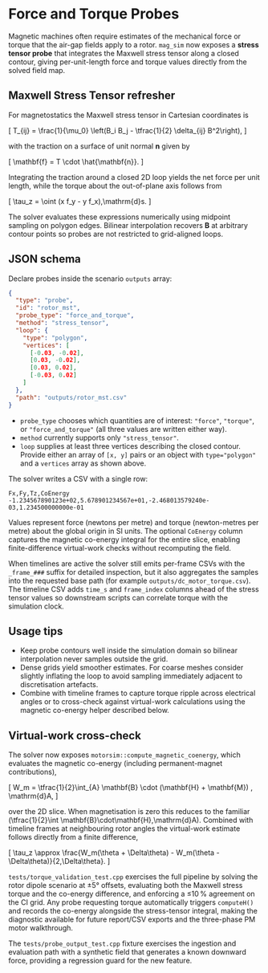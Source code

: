 # Force and Torque Probes

Magnetic machines often require estimates of the mechanical force or torque that
the air-gap fields apply to a rotor. `mag_sim` now exposes a **stress tensor
probe** that integrates the Maxwell stress tensor along a closed contour, giving
per-unit-length force and torque values directly from the solved field map.

## Maxwell Stress Tensor refresher

For magnetostatics the Maxwell stress tensor in Cartesian coordinates is

\[
T_{ij} = \frac{1}{\mu_0} \left(B_i B_j - \tfrac{1}{2} \delta_{ij} B^2\right),
\]

with the traction on a surface of unit normal **n** given by

\[
\mathbf{f} = T \cdot \hat{\mathbf{n}}.
\]

Integrating the traction around a closed 2D loop yields the net force per unit
length, while the torque about the out-of-plane axis follows from

\[
\tau_z = \oint (x f_y - y f_x)\,\mathrm{d}s.
\]

The solver evaluates these expressions numerically using midpoint sampling on
polygon edges. Bilinear interpolation recovers **B** at arbitrary contour points
so probes are not restricted to grid-aligned loops.

## JSON schema

Declare probes inside the scenario `outputs` array:

```json
{
  "type": "probe",
  "id": "rotor_mst",
  "probe_type": "force_and_torque",
  "method": "stress_tensor",
  "loop": {
    "type": "polygon",
    "vertices": [
      [-0.03, -0.02],
      [0.03, -0.02],
      [0.03, 0.02],
      [-0.03, 0.02]
    ]
  },
  "path": "outputs/rotor_mst.csv"
}
```

* `probe_type` chooses which quantities are of interest: `"force"`,
  `"torque"`, or `"force_and_torque"` (all three values are written either way).
* `method` currently supports only `"stress_tensor"`.
* `loop` supplies at least three vertices describing the closed contour. Provide
  either an array of `[x, y]` pairs or an object with `type="polygon"` and a
  `vertices` array as shown above.

The solver writes a CSV with a single row:

```text
Fx,Fy,Tz,CoEnergy
-1.234567890123e+02,5.678901234567e+01,-2.468013579240e-03,1.234500000000e-01
```

Values represent force (newtons per metre) and torque (newton-metres per metre)
about the global origin in SI units. The optional `CoEnergy` column captures the
magnetic co-energy integral for the entire slice, enabling finite-difference
virtual-work checks without recomputing the field.

When timelines are active the solver still emits per-frame CSVs with the
`_frame_###` suffix for detailed inspection, but it also aggregates the samples
into the requested base path (for example `outputs/dc_motor_torque.csv`). The
timeline CSV adds `time_s` and `frame_index` columns ahead of the stress tensor
values so downstream scripts can correlate torque with the simulation clock.

## Usage tips

* Keep probe contours well inside the simulation domain so bilinear
  interpolation never samples outside the grid.
* Dense grids yield smoother estimates. For coarse meshes consider slightly
  inflating the loop to avoid sampling immediately adjacent to discretisation
  artefacts.
* Combine with timeline frames to capture torque ripple across electrical angles
  or to cross-check against virtual-work calculations using the magnetic
  co-energy helper described below.

## Virtual-work cross-check

The solver now exposes `motorsim::compute_magnetic_coenergy`, which evaluates
the magnetic co-energy (including permanent-magnet contributions),

\[
W_m = \tfrac{1}{2}\int_{A} \mathbf{B} \cdot (\mathbf{H} + \mathbf{M}) \, \mathrm{d}A,
\]

over the 2D slice. When magnetisation is zero this reduces to the familiar
\(\tfrac{1}{2}\int \mathbf{B}\cdot\mathbf{H}\,\mathrm{d}A\). Combined with timeline frames at neighbouring rotor
angles the virtual-work estimate follows directly from a finite difference,

\[
\tau_z \approx \frac{W_m(\theta + \Delta\theta) - W_m(\theta - \Delta\theta)}{2\,\Delta\theta}.
\]

`tests/torque_validation_test.cpp` exercises the full pipeline by solving the
rotor dipole scenario at ±5° offsets, evaluating both the Maxwell stress torque
and the co-energy difference, and enforcing a ≤10 % agreement on the CI grid.
Any probe requesting torque automatically triggers `computeH()` and records the
co-energy alongside the stress-tensor integral, making the diagnostic available
for future report/CSV exports and the three-phase PM motor walkthrough.

The `tests/probe_output_test.cpp` fixture exercises the ingestion and evaluation
path with a synthetic field that generates a known downward force, providing a
regression guard for the new feature.
